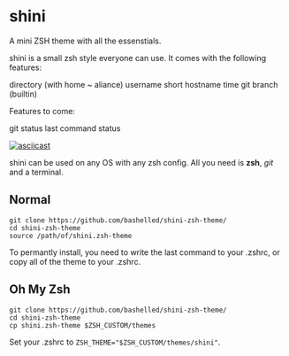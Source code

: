 # shini
A mini ZSH theme with all the essenstials.

shini is a small zsh style everyone can use. It comes with the following features:

directory (with home ~ aliance)
username
short hostname
time
git branch (builtin)

Features to come:

git status
last command status

[![asciicast](https://asciinema.org/a/387244.svg)](https://asciinema.org/a/387244)

shini can be used on any OS with any zsh config. All you need is **zsh**, *git* and a terminal.

## Normal
```
git clone https://github.com/bashelled/shini-zsh-theme/
cd shini-zsh-theme
source /path/of/shini.zsh-theme
```

To permantly install, you need to write the last command to your .zshrc, or copy all of the theme to your .zshrc.

## Oh My Zsh
```
git clone https://github.com/bashelled/shini-zsh-theme/
cd shini-zsh-theme
cp shini.zsh-theme $ZSH_CUSTOM/themes
```

Set your .zshrc to ```ZSH_THEME="$ZSH_CUSTOM/themes/shini"```.
